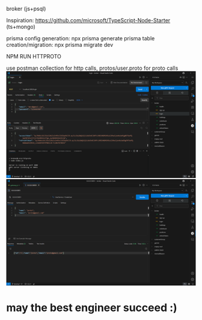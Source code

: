 broker (js+psql)

Inspiration: https://github.com/microsoft/TypeScript-Node-Starter (ts+mongo)

prisma config generation: npx prisma generate
prisma table creation/migration: npx prisma migrate dev

NPM RUN HTTPROTO

use postman collection for http calls, protos/user.proto for proto calls
![http]({424B3C7E-5C62-49B1-B9C6-B295E4955D12}.png)![proto](image.png)


# may the best engineer succeed :)